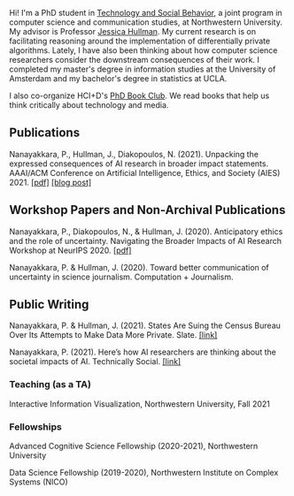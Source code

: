 Hi! I'm a PhD student in [Technology and Social Behavior](https://tsb.northwestern.edu/ "https://tsb.northwestern.edu/"), a joint program in computer science and communication studies, at Northwestern University. My advisor is Professor [Jessica Hullman](http://users.eecs.northwestern.edu/~jhullman/). My current research is on facilitating reasoning around the implementation of differentially private algorithms. Lately, I have also been thinking about how computer science researchers consider the downstream consequences of their work. I completed my master's degree in information studies at the University of Amsterdam and my bachelor's degree in statistics at UCLA.

I also co-organize HCI+D's [PhD Book Club](https://hci.northwestern.edu/news-events/phd-book-club.html). We read books that help us think critically about technology and media.

## Publications
Nanayakkara, P., Hullman, J., Diakopoulos, N. (2021). Unpacking the expressed consequences of AI research in broader impact statements. AAAI/ACM Conference on Artificial Intelligence, Ethics, and Society (AIES) 2021. [[pdf]](https://arxiv.org/pdf/2105.04760.pdf) [[blog post]](https://medium.com/technically-social/heres-how-ai-researchers-are-thinking-about-the-societal-impacts-of-ai-b82fc3f29b4d)

## Workshop Papers and Non-Archival Publications
Nanayakkara, P., Diakopoulos, N., & Hullman, J. (2020). Anticipatory ethics and the role of uncertainty. Navigating the Broader Impacts of AI Research Workshop at NeurIPS 2020. [[pdf]](https://arxiv.org/pdf/2011.13170.pdf)

Nanayakkara, P. & Hullman, J. (2020). Toward better communication of uncertainty in science journalism. Computation + Journalism.

## Public Writing
Nanayakkara, P. & Hullman, J. (2021). States Are Suing the Census Bureau Over Its Attempts to Make Data More Private. Slate. [[link]](https://slate.com/technology/2021/08/census-bureau-differential-privacy-lawsuit.html)

Nanayakkara, P. (2021). Here’s how AI researchers are thinking about the societal impacts of AI. Technically Social. [[link]](https://medium.com/technically-social/heres-how-ai-researchers-are-thinking-about-the-societal-impacts-of-ai-b82fc3f29b4d)

### Teaching (as a TA)
Interactive Information Visualization, Northwestern University, Fall 2021

### Fellowships
Advanced Cognitive Science Fellowship (2020-2021), Northwestern University

Data Science Fellowship (2019-2020), Northwestern Institute on Complex Systems (NICO)


